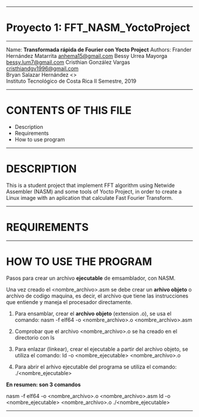 ********************************************************************
# Proyecto 1: FFT_NASM_YoctoProject                   
********************************************************************
Name: 	**Transformada rápida de Fourier con Yocto Project**
Authors:
   Frander Hernández Matarrita <anhema15@gmail.com> 
   Bessy Urrea Mayorga  <bessy.lum7@gmail.com> 
   Cristhian González Vargas 	<cristhiandgv1996@gmail.com>   		 
   Bryan Salazar Hernández   <> 		 
Instituto Tecnológico de Costa Rica
II Semestre, 2019
********************************************************************
CONTENTS OF THIS FILE
=====================
   
 * Description
 * Requirements
 * How to use program

********************************************************************
DESCRIPTION
===========

This is a student project that implement FFT algorithm using Netwide Assembler (NASM) and some tools of Yocto Project, in order to create a Linux image with an aplication that calculate Fast Fourier Transform.

********************************************************************
REQUIREMENTS
============

********************************************************************
HOW TO USE THE PROGRAM
============

Pasos para crear un archivo **ejecutable** de emsamblador, con NASM.

Una vez creado el <nombre_archivo>.asm se debe crear un **arhivo objeto** o archivo de codigo maquina, es decir, el archivo que tiene las instrucciones que entiende y maneja el procesador directamente.

1. Para ensamblar, crear el **archivo objeto** (extension .o), se usa el comando: nasm -f elf64 -o <nombre_archivo>.o <nombre_archivo>.asm

2. Comprobar que el archivo <nombre_archivo>.o se ha creado en el directorio con ls

3. Para enlazar (linkear), crear el ejecutable a partir del archivo objeto, se utiliza el comando: ld -o <nombre_ejecutable> <nombre_archivo>.o

4. Para abrir el arhivo ejecutable del programa se utiliza el comando: ./<nombre_ejecutable>

**En resumen: son 3 comandos**

nasm -f elf64 -o <nombre_archivo>.o <nombre_archivo>.asm
ld -o <nombre_ejecutable> <nombre_archivo>.o
./<nombre_ejecutable>

********************************************************************
